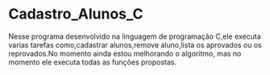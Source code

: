# Cadastro_Alunos_C
Nesse programa desenvolvido na linguagem de programação C,ele executa varias tarefas como,cadastrar alunos,remove aluno,lista os aprovados ou os reprovados.No momento ainda estou melhorando o algoritmo, mas no momento ele executa todas as funções propostas. 
